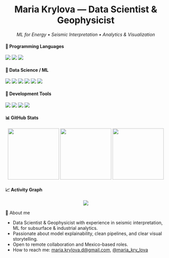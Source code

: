 <!-- Profile Header -->
<h1 align="center">Maria Krylova — Data Scientist & Geophysicist</h1>
<p align="center">
  <em>ML for Energy • Seismic Interpretation • Analytics & Visualization</em>
</p>

#### 🔹 Programming Languages
<p align="left">
  <img src="https://img.shields.io/badge/Python-3776AB?logo=python&logoColor=white&style=for-the-badge"/>
  <img src="https://img.shields.io/badge/SQL-003B57?logo=postgresql&logoColor=white&style=for-the-badge"/>
  <img src="https://img.shields.io/badge/Matplotlib-11557c?logo=plotly&logoColor=white&style=for-the-badge"/>
</p>

#### 🔹 Data Science / ML
<p align="left">
  <img src="https://img.shields.io/badge/NumPy-013243?logo=numpy&logoColor=white&style=for-the-badge"/>
  <img src="https://img.shields.io/badge/pandas-150458?logo=pandas&logoColor=white&style=for-the-badge"/>
  <img src="https://img.shields.io/badge/scikit--learn-F7931E?logo=scikit-learn&logoColor=white&style=for-the-badge"/>
  <img src="https://img.shields.io/badge/TensorFlow-FF6F00?logo=tensorflow&logoColor=white&style=for-the-badge"/>
  <img src="https://img.shields.io/badge/Keras-D00000?logo=keras&logoColor=white&style=for-the-badge"/>
  <img src="https://img.shields.io/badge/PyTorch-EE4C2C?logo=pytorch&logoColor=white&style=for-the-badge"/>
</p>

#### 🔹 Development Tools
<p align="left">
  <img src="https://img.shields.io/badge/Jupyter-F37626?logo=jupyter&logoColor=white&style=for-the-badge"/>
  <img src="https://img.shields.io/badge/Git-F05032?logo=git&logoColor=white&style=for-the-badge"/>
  <img src="https://img.shields.io/badge/GitHub-181717?logo=github&logoColor=white&style=for-the-badge"/>
  <img src="https://img.shields.io/badge/Anaconda-44A833?logo=anaconda&logoColor=white&style=for-the-badge"/>
</p>

#### 📊 GitHub Stats
<p align="center">
  <img src="https://github-readme-stats.vercel.app/api?username=MariaKrylova-DS&show_icons=true&theme=tokyonight&rank_icon=github&include_all_commits=true&cache_seconds=86400" height="160"/>
  <img src="https://streak-stats.demolab.com?user=MariaKrylova-DS&theme=tokyonight&date_format=j%20M%5B%20Y%5D" height="160"/>
  <img src="https://github-readme-stats.vercel.app/api/top-langs/?username=MariaKrylova-DS&layout=compact&theme=tokyonight&langs_count=8&hide=jupyter%20notebook&cache_seconds=86400" height="160"/>
</p>

#### 📈 Activity Graph
<p align="center">
  <img src="https://github-readme-activity-graph.vercel.app/graph?username=MariaKrylova-DS&theme=tokyo-night&hide_border=true&area=true&custom_title=Contribution%20Graph" />
</p>

  <summary>🧩 About me</summary>

- Data Scientist & Geophysicist with experience in seismic interpretation, ML for subsurface & industrial analytics.  
- Passionate about model explainability, clean pipelines, and clear visual storytelling.
- Open to remote collaboration and Mexico-based roles.
- How to reach me: maria.krylova.d@gmail.com, [@maria_kry_lova](http://t-do.ru/maria_kry_lova "Telegram")
</details>

